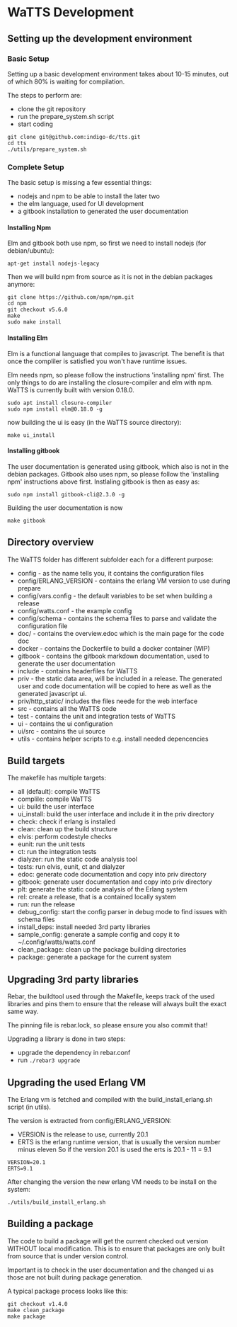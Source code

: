 # WaTTS Development

## Setting up the development environment
### Basic Setup
Setting up a basic development environment takes about 10-15 minutes, out of which 80%
is waiting for compilation.

The steps to perform are:
 - clone the git repository
 - run the prepare_system.sh script
 - start coding


 ```
 git clone git@github.com:indigo-dc/tts.git
 cd tts
 ./utils/prepare_system.sh
 ```

### Complete Setup
The basic setup is missing a few essential things:
- nodejs and npm to be able to install the later two
- the elm language, used for UI development
- a gitbook installation to generated the user documentation

#### Installing Npm
Elm and gitbook both use npm, so first we need to install nodejs (for debian/ubuntu):
```
apt-get install nodejs-legacy
```

Then we will build npm from source as it is not in the debian packages anymore:
```
git clone https://github.com/npm/npm.git
cd npm
git checkout v5.6.0
make
sudo make install
```

#### Installing Elm
Elm is a functional language that compiles to javascript. The benefit is
that once the compliler is satisfied you won't have runtime issues.

Elm needs npm, so please follow the instructions 'installing npm' first.
The only things to do are installing the closure-compiler and elm with npm.
WaTTS is currently built with version 0.18.0.

```
sudo apt install closure-compiler
sudo npm install elm@0.18.0 -g
```

now building the ui is easy (in the WaTTS source directory):
```
make ui_install
```

#### Installing gitbook
The user documentation is generated using gitbook, which also is not in the debian packages.
Gitbook also uses npm, so please follow the 'installing npm' instructions above first.
Instlaling gitbook is then as easy as:
```
sudo npm install gitbook-cli@2.3.0 -g
```

Building the user documentation is now
```
make gitbook
```

## Directory overview
The WaTTS folder has different subfolder each for a different purpose:
 - config - as the name tells you, it contains the configuration files
 - config/ERLANG_VERSION - contains the erlang VM version to use during prepare
 - config/vars.config - the default variables to be set when building a release
 - config/watts.conf - the example config
 - config/schema - contains the schema files to parse and validate the configuration file
 - doc/ - contains the overview.edoc which is the main page for the code doc
 - docker - contains the Dockerfile to build a docker container (WIP)
 - gitbook - contains the gitbook markdown documentation, used to generate the user documentation
 - include - contains headerfiles for WaTTS
 - priv - the static data area, will be included in a release. The generated user and code documentation will be copied to here as well as the generated javascript ui.
 - priv/http_static/ includes the files neede for the web interface
 - src - contains all the WaTTS code
 - test - contains the unit and integration tests of WaTTS
 - ui - contains the ui configuration
 - ui/src - contains the ui source
 - utils - contains helper scripts to e.g. install needed depencencies

## Build targets
The makefile has multiple targets:
- all (default): compile WaTTS
- complile: compile WaTTS
- ui: build the user interface
- ui_install: build the user interface and include it in the priv directory
- check: check if erlang is installed
- clean: clean up the build structure
- elvis: perform codestyle checks
- eunit: run the unit tests
- ct: run the integration tests
- dialyzer: run the static code analysis tool
- tests: run elvis, eunit, ct and dialyzer
- edoc: generate code documentation and copy into priv directory
- gitbook: generate user documentation and copy into priv directory
- plt: generate the static code analysis of the Erlang system
- rel: create a release, that is a contained locally system
- run: run the release
- debug_config: start the config parser in debug mode to find issues with schema files
- install_deps: install needed 3rd party libraries
- sample_config: generate a sample config and copy it to ~/.config/watts/watts.conf
- clean_package: clean up the package building directories
- package: generate a package for the current system

## Upgrading 3rd party libraries
Rebar, the buildtool used through the Makefile, keeps track of the used libraries and
pins them to ensure that the release will always built the exact same way.

The pinning file is rebar.lock, so please ensure you also commit that!

Upgrading a library is done in two steps:
- upgrade the dependency in rebar.conf
- run `./rebar3 upgrade`

## Upgrading the used Erlang VM
The Erlang vm is fetched and compiled with the build_install_erlang.sh script (in utils).

The version is extracted from config/ERLANG_VERSION:
- VERSION is the release to use, currently 20.1
- ERTS is the erlang runtime version, that is usually the version number minus eleven
So if the version 20.1 is used the erts is 20.1 - 11 = 9.1
```
VERSION=20.1
ERTS=9.1
```

After changing the version the new erlang VM needs to be install on the system:
```
./utils/build_install_erlang.sh
```


## Building a package
The code to build a package will get the current checked out version WITHOUT local modification.
This is to ensure that packages are only built from source that is under version control.

Important is to check in the user documentation and the changed ui as those are not built
during package generation.

A typical package process looks like this:
```
git checkout v1.4.0
make clean_package
make package
```
